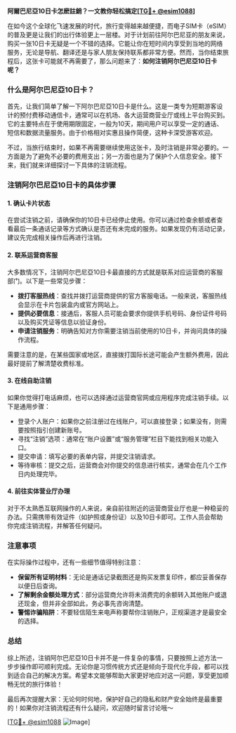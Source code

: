**阿爾巴尼亞10日卡怎麽註銷？一文教你轻松搞定[[TG💪+ @esim1088](https://t.me/s/esim1088)]**

在如今这个全球化飞速发展的时代，旅行变得越来越便捷，而电子SIM卡（eSIM）的普及更是让我们的出行体验更上一层楼。对于计划前往阿尔巴尼亚的朋友来说，购买一张10日卡无疑是一个不错的选择。它能让你在短时间内享受到当地的网络服务，无论是导航、翻译还是与家人朋友保持联系都非常方便。然而，当你结束旅程后，这张卡可能就不再需要了，那么问题来了：**如何注销阿尔巴尼亞10日卡呢？**

### 什么是阿尔巴尼亞10日卡？

首先，让我们简单了解一下阿尔巴尼亞10日卡是什么。这是一类专为短期游客设计的预付费移动通信卡，通常可以在机场、各大运营商营业厅或线上平台购买到。它的主要特点在于使用期限固定，一般为10天，期间用户可以享受一定的通话、短信和数据流量服务。由于价格相对实惠且操作简便，这种卡深受游客欢迎。

不过，当旅行结束时，如果不再需要继续使用这张卡，及时注销是非常必要的。一方面是为了避免不必要的费用支出；另一方面也是为了保护个人信息安全。接下来，我们就来详细探讨一下具体的注销流程。

### 注销阿尔巴尼亞10日卡的具体步骤

#### 1. 确认卡片状态
在尝试注销之前，请确保你的10日卡已经停止使用。你可以通过检查余额或者查看最后一条通话记录等方式确认是否还有未完成的服务。如果发现仍有活动记录，建议先完成相关操作后再进行注销。

#### 2. 联系运营商客服
大多数情况下，注销阿尔巴尼亞10日卡最直接的方式就是联系对应运营商的客服部门。以下是一些常见步骤：
   - **拨打客服热线**：查找并拨打运营商提供的官方客服电话。一般来说，客服热线会显示在卡片包装盒内或官方网站上。
   - **提供必要信息**：接通后，客服人员可能会要求你提供手机号码、身份证件号码以及购买凭证等信息以验证身份。
   - **申请注销服务**：明确告知对方你需要注销当前使用的10日卡，并询问具体的操作流程。

需要注意的是，在某些国家或地区，直接拨打国际长途可能会产生额外费用，因此最好提前了解清楚收费标准。

#### 3. 在线自助注销
如果你觉得打电话麻烦，也可以选择通过运营商官网或应用程序完成注销手续。以下是通用步骤：
   - 登录个人账户：如果你之前注册过在线账户，可以直接登录；如果没有，则需要按照指引创建新账号。
   - 寻找“注销”选项：通常在“账户设置”或“服务管理”栏目下能找到相关功能入口。
   - 提交申请：填写必要的表单内容，并提交注销请求。
   - 等待审核：提交之后，运营商会对你提交的信息进行核实，通常会在几个工作日内处理完毕。

#### 4. 前往实体营业厅办理
对于不太熟悉互联网操作的人来说，亲自前往附近的运营商营业厅也是一种稳妥的办法。只需携带有效证件（如护照或身份证）以及10日卡即可。工作人员会帮助你完成注销流程，并解答任何疑问。

### 注意事项

在实际操作过程中，还有一些细节值得特别注意：
- **保留所有证明材料**：无论是通话记录截图还是购买发票复印件，都应妥善保存以便日后查询。
- **了解剩余金额处理方式**：部分运营商允许将未消费完的余额转入其他账户或退还现金，但并非全部如此，务必事先咨询清楚。
- **警惕诈骗陷阱**：不要轻信陌生来电声称要帮你注销账户，正规渠道才是最安全的选择。

### 总结

综上所述，注销阿尔巴尼亞10日卡并不是一件复杂的事情，只要按照上述方法一步步操作即可顺利完成。无论你是习惯传统方式还是倾向于现代化手段，都可以找到适合自己的解决方案。希望本文能够帮助大家更好地应对这一问题，享受更加顺畅无忧的旅行体验！

最后再次提醒大家：无论何时何地，保护好自己的隐私和财产安全始终是最重要的！如果你对注销流程还有什么疑问，欢迎随时留言讨论哦～

[[TG💪+ @esim1088](https://t.me/s/esim1088) ![Image](https://i.postimg.cc/4NQfJmqS/Snipaste-2025-05-13-00-14-12.png)]